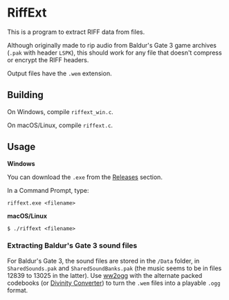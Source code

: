 # RiffExt

This is a program to extract RIFF data from files. 

Although originally made to rip audio from Baldur's Gate 3 game archives (`.pak` with header `LSPK`), this should work for any file that doesn't compress or encrypt the RIFF headers.

Output files have the `.wem` extension. 

## Building
On Windows, compile `riffext_win.c`. 

On macOS/Linux, compile `riffext.c`. 

## Usage
**Windows**  

You can download the `.exe` from the [Releases](https://github.com/PKBeam/RiffExt/releases/) section.

In a Command Prompt, type:

`riffext.exe <filename>`  

**macOS/Linux**  

`$ ./riffext <filename>`  

### Extracting Baldur's Gate 3 sound files

For Baldur's Gate 3, the sound files are stored in the `/Data` folder, in `SharedSounds.pak` and `SharedSoundBanks.pak` (the music seems to be in files 12839 to 13025 in the latter).
  Use [ww2ogg](https://github.com/hcs64/ww2ogg) with the alternate packed codebooks (or [Divinity Converter](https://steamcommunity.com/sharedfiles/filedetails/?id=297292305)) to turn the `.wem` files into a playable `.ogg` format.
